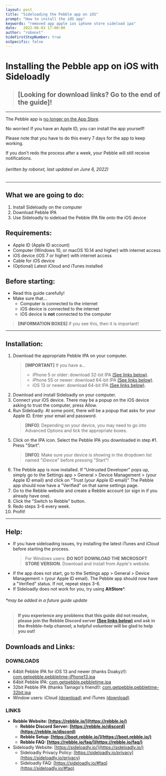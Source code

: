 ```yaml
---
layout: post
title: "Sideloading the Pebble app on iOS"
prompt: "How to install the iOS app"
keywords: "removed app apple ios iphone store sideload ipa"
date:   2022-06-03 17:00:00
author: "robonxt"
hideFirstStepNumber: true
osSpecific: false
---
```


<h1 id="header">
Installing the Pebble app on iOS with Sideloadly
</h1>

>## [Looking for download links? Go to the end of the guide]!

---
The Pebble app is [no longer on the App Store](/ios-app-unavailable).

No worries! If you have an Apple ID, you can install the app yourself! 

Please note that you have to do this every 7 days for the app to keep working.

If you don't redo the process after a week, your Pebble will still receive notifications.

###### *(written by robonxt, last updated on June 6, 2022)*
---

<h2 id="what-we-do">
What we are going to do:
</h2>

1. Install Sideloadly on the computer
3. Download Pebble IPA
2. Use Sideloadly to sideload the Pebble IPA file onto the iOS device

<h2 id="requirements">
Requirements:
</h2>

- Apple ID (Apple ID account)
- Computer (Windows 10, or macOS 10.14 and higher) with internet access
- iOS device (iOS 7 or higher) with internet access
- Cable for iOS device
- (Optional) Latest iCloud and iTunes installed

<h2 id="before-starting">
Before starting:
</h2>

- Read this guide carefully!
- Make sure that...
    - Computer is connected to the internet
    - iOS device is connected to the internet
    - iOS device is **not** connected to the computer

> **[INFORMATION BOXES]** If you see this, then it is important!

---

<h2 id="install">
Installation:
</h2>

1. Download the appropriate Pebble IPA on your computer.
    > **[IMPORTANT]** If you have a...
    >   * iPhone 5 or older: download 32-bit IPA [(See links below)](#downloads).
    >   * iPhone 5S or newer: download 64-bit IPA [(See links below)](#downloads).
    >   * iOS 13 or newer: download 64-bit IPA [(See links below)](#downloads).
2. Download and install Sideloadly on your computer.
3. Connect your iOS device. There may be a popup on the iOS device asking to trust the computer, press Allow.
4. Run Sideloadly. At some point, there will be a popup that asks for your Apple ID. Enter your email and password.
    > **[INFO]**: Depending on your device, you may need to go into Advanced Options and tick the appropriate boxes.
5. Click on the IPA icon. Select the Pebble IPA you downloaded in step #1. Press "Start".
    > **[INFO]**: Make sure your device is showing in the dropdown list named "iDevice" before pressing "Start"!
6. The Pebble app is now installed. If "Untrusted Developer" pops up, simply go to the Settings app > General > Device Management > (your Apple ID email) and click on  "Trust (your Apple ID email)" The Pebble app should now have a "Verified" on that same settings page.
7. Go to the Rebble website and create a Rebble account (or sign in if you already have one).
8. Click the "Switch to Rebble" button.
9. Redo steps 3-6 every week.
10. Profit!

---

<h2 id="help">
Help:
</h2>

- If you have sideloading issues, try installing the latest iTunes and iCloud before starting the process.
    > For Windows users: **DO NOT DOWNLOAD THE MICROSOFT STORE VERSION**. Download and install from Apple's website.
- If the app does not start, go to the Settings app > General > Device Management > (your Apple ID email). The Pebble app should now have a "Verified" status. If not, repeat steps 3-6.
- If Sideloadly does not work for you, try using **AltStore***.

###### **may be added in a future guide update*

>#### If you experience any problems that this guide did not resolve, please join the Rebble Discord server [(See links below)](#links) and ask in the **#rebble-help channel**; a helpful volunteer will be glad to help you out!

<h2 id="downloads-links">
Downloads and Links:
</h2>

<h3 id="downloads">
DOWNLOADS
</h3>

- 64bit Pebble IPA for iOS 13 and newer (thanks Doakyz!): [com.getpebble.pebbletime-iPhone13.ipa](https://cdn.discordapp.com/attachments/461686541027377152/939035930138923008/com.getpebble.pebbletime-iPhone13.ipa)
- 64bit Pebble IPA: [com.getpebble.pebbletime.ipa](https://binaries.rebble.io/ipas/com.getpebble.pebbletime.ipa)
- 32bit Pebble IPA (thanks Tamago's friend!): [com.getpebble.pebbletime-32bit.ipa](https://binaries.rebble.io/ipas/com.getpebble.pebbletime-32bit.ipa)
- Window users: iCloud [(download)](https://support.apple.com/en-us/HT204283) and iTunes [(download)](https://www.apple.com/itunes/)

<h3 id="links">
LINKS
</h3>

- **Rebble Website: [https://rebble.io/](https://rebble.io/)**
    - **Rebble Discord Server: [https://rebble.io/discord](https://rebble.io/discord)**
    - **Rebble Setup: [https://boot.rebble.io/](https://boot.rebble.io/)**
    - **Rebble FAQ: [https://rebble.io/faq/](https://rebble.io/faq/)**
- Sideloadly Website: [https://sideloadly.io/](https://sideloadly.io/)
    - Sideloadly Privacy Policy: [https://sideloadly.io/privacy](https://sideloadly.io/privacy)
    - Sideloadly FAQ: [https://sideloadly.io/#faq](https://sideloadly.io/#faq)
